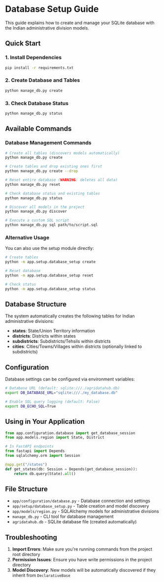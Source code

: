 # Database Setup Guide

This guide explains how to create and manage your SQLite database with the Indian administrative division models.

## Quick Start

### 1. Install Dependencies
```bash
pip install -r requirements.txt
```

### 2. Create Database and Tables
```bash
python manage_db.py create
```

### 3. Check Database Status
```bash
python manage_db.py status
```

## Available Commands

### Database Management Commands

```bash
# Create all tables (discovers models automatically)
python manage_db.py create

# Create tables and drop existing ones first
python manage_db.py create --drop

# Reset entire database (WARNING: deletes all data)
python manage_db.py reset

# Check database status and existing tables
python manage_db.py status

# Discover all models in the project
python manage_db.py discover

# Execute a custom SQL script
python manage_db.py sql path/to/script.sql
```

### Alternative Usage

You can also use the setup module directly:

```bash
# Create tables
python -m app.setup.database_setup create

# Reset database
python -m app.setup.database_setup reset

# Check status
python -m app.setup.database_setup status
```

## Database Structure

The system automatically creates the following tables for Indian administrative divisions:

- **states**: State/Union Territory information
- **districts**: Districts within states
- **subdistricts**: Subdistricts/Tehsils within districts  
- **cities**: Cities/Towns/Villages within districts (optionally linked to subdistricts)

## Configuration

Database settings can be configured via environment variables:

```bash
# Database URL (default: sqlite:///./agridatahub.db)
export DB_DATABASE_URL="sqlite:///./my_database.db"

# Enable SQL query logging (default: False)
export DB_ECHO_SQL=True
```

## Using in Your Application

```python
from app.configuration.database import get_database_session
from app.models.region import State, District

# In FastAPI endpoints
from fastapi import Depends
from sqlalchemy.orm import Session

@app.get("/states")
def get_states(db: Session = Depends(get_database_session)):
    return db.query(State).all()
```

## File Structure

- `app/configuration/database.py` - Database connection and settings
- `app/setup/database_setup.py` - Table creation and model discovery
- `app/models/region.py` - SQLAlchemy models for administrative divisions
- `manage_db.py` - CLI tool for database management
- `agridatahub.db` - SQLite database file (created automatically)

## Troubleshooting

1. **Import Errors**: Make sure you're running commands from the project root directory
2. **Permission Issues**: Ensure you have write permissions in the project directory
3. **Model Discovery**: New models will be automatically discovered if they inherit from `DeclarativeBase`
